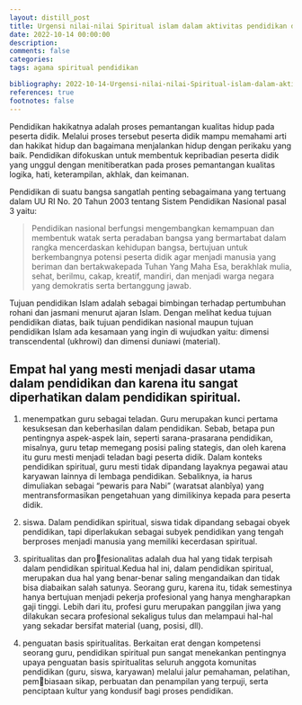 ```yaml
---
layout: distill_post
title: Urgensi nilai-nilai Spiritual islam dalam aktivitas pendidikan di Indonesia
date: 2022-10-14 00:00:00
description: 
comments: false
categories: 
tags: agama spiritual pendidikan

bibliography: 2022-10-14-Urgensi-nilai-nilai-Spiritual-islam-dalam-aktivitas-pendidikan-di-Indonesia.bib
references: true
footnotes: false
---
```


Pendidikan hakikatnya adalah proses pemantangan kualitas hidup pada peserta didik. 
Melalui proses tersebut peserta didik mampu memahami arti dan hakikat hidup dan bagaimana menjalankan hidup dengan perikaku yang baik. 
Pendidikan difokuskan untuk membentuk kepribadian peserta didik yang unggul dengan menitiberatkan pada proses pemantangan kualitas logika, hati, keterampilan, akhlak, dan keimanan.

Pendidikan di suatu bangsa sangatlah penting sebagaimana yang tertuang dalam UU RI No. 20 Tahun 2003 tentang Sistem Pendidikan Nasional pasal 3 yaitu:

> Pendidikan nasional berfungsi mengembangkan kemampuan dan membentuk watak serta peradaban bangsa yang bermartabat dalam rangka mencerdaskan kehidupan bangsa, bertujuan untuk berkembangnya potensi peserta didik agar menjadi manusia yang beriman dan bertakwakepada Tuhan Yang Maha Esa, berakhlak mulia, sehat, berilmu, cakap, kreatif, mandiri, dan menjadi warga negara yang demokratis serta bertanggung jawab.

Tujuan pendidikan Islam adalah sebagai bimbingan terhadap pertumbuhan rohani dan jasmani menurut ajaran Islam. Dengan melihat kedua tujuan pendidikan diatas, baik tujuan pendidikan nasional maupun tujuan pendidikan Islam ada kesamaan yang ingin di wujudkan yaitu: dimensi transcendental (ukhrowi) dan dimensi duniawi (material). <d-cite key="Hasbullah:2016"> </d-cite>

## Empat hal yang mesti menjadi dasar utama dalam pendidikan dan karena itu sangat diperhatikan dalam pendidikan spiritual.

1. menempatkan guru sebagai teladan. Guru merupakan kunci pertama kesuksesan dan keberhasilan  dalam pendidikan. 
   Sebab, betapa pun pentingnya aspek-aspek lain, seperti sarana-prasarana pendidikan, misalnya, guru tetap memegang posisi paling stategis, dan oleh karena itu guru mesti menjadi teladan bagi peserta didik. 
   Dalam konteks pendidikan spiritual, guru mesti tidak dipandang layaknya pegawai atau karyawan lainnya di lembaga pendidikan. 
   Sebaliknya, ia harus dimuliakan sebagai “pewaris para Nabi” (waratsat alanbîya) yang mentransformasikan pengetahuan yang dimilikinya kepada para peserta didik.

2. siswa. Dalam pendidikan spiritual, siswa tidak dipandang sebagai obyek pendidikan, tapi diperlakukan sebagai subyek pendidikan yang tengah berproses menjadi manusia yang memiliki kecerdasan spiritual. 

3. spiritualitas dan profesionalitas adalah dua hal yang tidak terpisah dalam pendidikan spiritual.Kedua hal ini, dalam pendidikan spiritual, merupakan dua hal yang benar-benar saling mengandaikan dan tidak bisa diabaikan salah satunya. Seorang guru, karena itu, tidak semestinya hanya bertujuan menjadi pekerja profesional yang hanya mengharapkan gaji tinggi. Lebih dari itu, profesi guru merupakan panggilan jiwa yang dilakukan secara profesional sekaligus tulus dan melampaui hal-hal yang sekadar bersifat material (uang, posisi, dll). 

4. penguatan basis spiritualitas. Berkaitan erat dengan kompetensi seorang guru, pendidikan spiritual pun sangat menekankan pentingnya upaya penguatan basis spiritualitas seluruh anggota komunitas pendidikan (guru, siswa, karyawan) melalui jalur pemahaman, pelatihan, pembiasaan sikap, perbuatan dan penampilan yang terpuji, serta penciptaan kultur yang kondusif bagi proses pendidikan.<d-cite key="Tobroni:2008"> </d-cite>